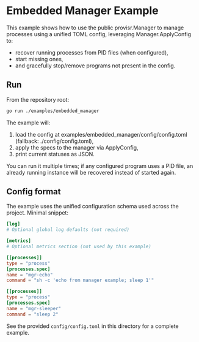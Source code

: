 # Embedded Manager Example

This example shows how to use the public provisr.Manager to manage processes using a unified TOML config, leveraging Manager.ApplyConfig to:

- recover running processes from PID files (when configured),
- start missing ones,
- and gracefully stop/remove programs not present in the config.

## Run

From the repository root:

```bash
go run ./examples/embedded_manager
```

The example will:

1) load the config at examples/embedded_manager/config/config.toml (fallback: ./config/config.toml),
2) apply the specs to the manager via ApplyConfig,
3) print current statuses as JSON.

You can run it multiple times; if any configured program uses a PID file, an already running instance will be recovered instead of started again.

## Config format

The example uses the unified configuration schema used across the project. Minimal snippet:

```toml
[log]
# Optional global log defaults (not required)

[metrics]
# Optional metrics section (not used by this example)

[[processes]]
type = "process"
[processes.spec]
name = "mgr-echo"
command = "sh -c 'echo from manager example; sleep 1'"

[[processes]]
type = "process"
[processes.spec]
name = "mgr-sleeper"
command = "sleep 2"
```

See the provided `config/config.toml` in this directory for a complete example.
